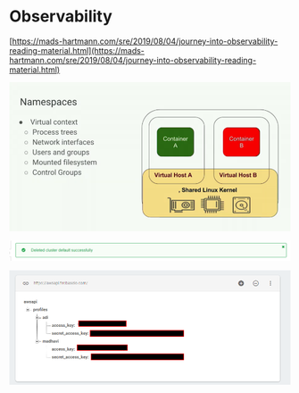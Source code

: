 # Observability

[https://mads-hartmann.com/sre/2019/08/04/journey-into-observability-reading-material.html](https://mads-hartmann.com/sre/2019/08/04/journey-into-observability-reading-material.html)

![](../.gitbook/assets/image%20%28118%29.png)

![](../.gitbook/assets/image%20%28167%29.png)

![](../.gitbook/assets/image%20%28136%29.png)

